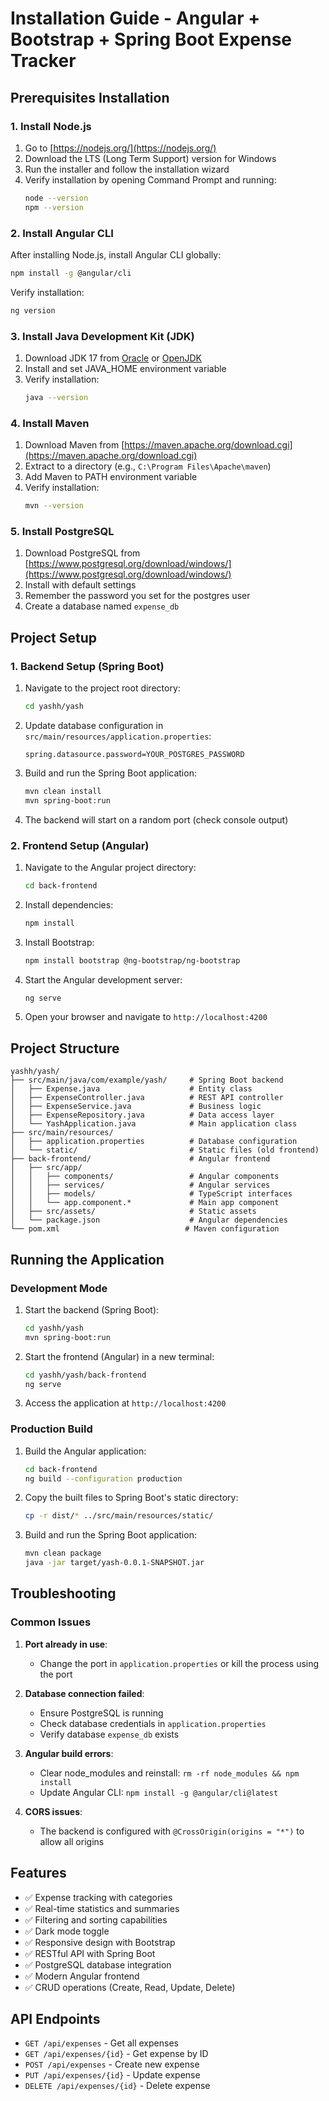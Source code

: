 # Installation Guide - Angular + Bootstrap + Spring Boot Expense Tracker

## Prerequisites Installation

### 1. Install Node.js
1. Go to [https://nodejs.org/](https://nodejs.org/)
2. Download the LTS (Long Term Support) version for Windows
3. Run the installer and follow the installation wizard
4. Verify installation by opening Command Prompt and running:
   ```bash
   node --version
   npm --version
   ```

### 2. Install Angular CLI
After installing Node.js, install Angular CLI globally:
```bash
npm install -g @angular/cli
```
Verify installation:
```bash
ng version
```

### 3. Install Java Development Kit (JDK)
1. Download JDK 17 from [Oracle](https://www.oracle.com/java/technologies/downloads/) or [OpenJDK](https://adoptium.net/)
2. Install and set JAVA_HOME environment variable
3. Verify installation:
   ```bash
   java --version
   ```

### 4. Install Maven
1. Download Maven from [https://maven.apache.org/download.cgi](https://maven.apache.org/download.cgi)
2. Extract to a directory (e.g., `C:\Program Files\Apache\maven`)
3. Add Maven to PATH environment variable
4. Verify installation:
   ```bash
   mvn --version
   ```

### 5. Install PostgreSQL
1. Download PostgreSQL from [https://www.postgresql.org/download/windows/](https://www.postgresql.org/download/windows/)
2. Install with default settings
3. Remember the password you set for the postgres user
4. Create a database named `expense_db`

## Project Setup

### 1. Backend Setup (Spring Boot)
1. Navigate to the project root directory:
   ```bash
   cd yashh/yash
   ```

2. Update database configuration in `src/main/resources/application.properties`:
   ```properties
   spring.datasource.password=YOUR_POSTGRES_PASSWORD
   ```

3. Build and run the Spring Boot application:
   ```bash
   mvn clean install
   mvn spring-boot:run
   ```

4. The backend will start on a random port (check console output)

### 2. Frontend Setup (Angular)
1. Navigate to the Angular project directory:
   ```bash
   cd back-frontend
   ```

2. Install dependencies:
   ```bash
   npm install
   ```

3. Install Bootstrap:
   ```bash
   npm install bootstrap @ng-bootstrap/ng-bootstrap
   ```

4. Start the Angular development server:
   ```bash
   ng serve
   ```

5. Open your browser and navigate to `http://localhost:4200`

## Project Structure

```
yashh/yash/
├── src/main/java/com/example/yash/     # Spring Boot backend
│   ├── Expense.java                    # Entity class
│   ├── ExpenseController.java          # REST API controller
│   ├── ExpenseService.java             # Business logic
│   ├── ExpenseRepository.java          # Data access layer
│   └── YashApplication.java            # Main application class
├── src/main/resources/
│   ├── application.properties          # Database configuration
│   └── static/                         # Static files (old frontend)
├── back-frontend/                      # Angular frontend
│   ├── src/app/
│   │   ├── components/                 # Angular components
│   │   ├── services/                   # Angular services
│   │   ├── models/                     # TypeScript interfaces
│   │   └── app.component.*             # Main app component
│   ├── src/assets/                     # Static assets
│   └── package.json                    # Angular dependencies
└── pom.xml                            # Maven configuration
```

## Running the Application

### Development Mode
1. Start the backend (Spring Boot):
   ```bash
   cd yashh/yash
   mvn spring-boot:run
   ```

2. Start the frontend (Angular) in a new terminal:
   ```bash
   cd yashh/yash/back-frontend
   ng serve
   ```

3. Access the application at `http://localhost:4200`

### Production Build
1. Build the Angular application:
   ```bash
   cd back-frontend
   ng build --configuration production
   ```

2. Copy the built files to Spring Boot's static directory:
   ```bash
   cp -r dist/* ../src/main/resources/static/
   ```

3. Build and run the Spring Boot application:
   ```bash
   mvn clean package
   java -jar target/yash-0.0.1-SNAPSHOT.jar
   ```

## Troubleshooting

### Common Issues

1. **Port already in use**: 
   - Change the port in `application.properties` or kill the process using the port

2. **Database connection failed**:
   - Ensure PostgreSQL is running
   - Check database credentials in `application.properties`
   - Verify database `expense_db` exists

3. **Angular build errors**:
   - Clear node_modules and reinstall: `rm -rf node_modules && npm install`
   - Update Angular CLI: `npm install -g @angular/cli@latest`

4. **CORS issues**:
   - The backend is configured with `@CrossOrigin(origins = "*")` to allow all origins

## Features

- ✅ Expense tracking with categories
- ✅ Real-time statistics and summaries
- ✅ Filtering and sorting capabilities
- ✅ Dark mode toggle
- ✅ Responsive design with Bootstrap
- ✅ RESTful API with Spring Boot
- ✅ PostgreSQL database integration
- ✅ Modern Angular frontend
- ✅ CRUD operations (Create, Read, Update, Delete)

## API Endpoints

- `GET /api/expenses` - Get all expenses
- `GET /api/expenses/{id}` - Get expense by ID
- `POST /api/expenses` - Create new expense
- `PUT /api/expenses/{id}` - Update expense
- `DELETE /api/expenses/{id}` - Delete expense
